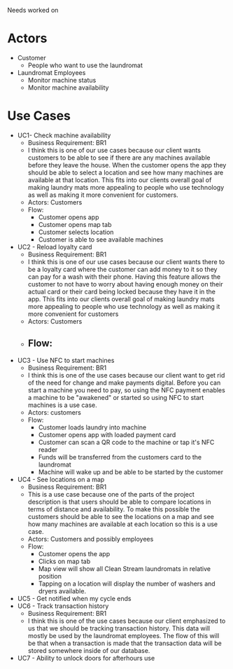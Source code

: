 Needs worked on
# Actors
- Customer
	- People who want to use the laundromat
- Laundromat Employees
	- Monitor machine status
	- Monitor machine availability 
# Use Cases 
- UC1- Check machine availability
  - Business Requirement: BR1
  - I think this is one of our use cases because our client wants customers to be able to see if there are any machines available before they leave the house. When the customer opens the app they should be able to select a location and see how many machines are available at that location. This fits into our clients overall goal of making laundry mats more appealing to people who use technology as well as making it more convenient for customers.
  - Actors: Customers
  - Flow:
	  - Customer opens app
	  - Customer opens map tab
	  - Customer selects location
	  - Customer is able to see available machines 
- UC2 - Reload loyalty card
  - Business Requirement: BR1
  - I think this is one of our use cases because our client wants there to be a loyalty card where the customer can add money to it so they can pay for a wash with their phone. Having this feature allows the customer to not have to worry about having enough money on their actual card or their card being locked because they have it in the app. This fits into our clients overall goal of making laundry mats more appealing to people who use technology as well as making it more convenient for customers
  - Actors: Customers
  - Flow:
	  - 
- UC3 - Use NFC to start machines
  - Business Requirement: BR1
  - I think this is one of the use cases because our client want to get rid of the need for change and make payments digital. Before you can start a machine you need to pay, so using the NFC payment enables a machine to be "awakened" or started so using NFC to start machines is a use case.
  - Actors: customers
  - Flow:
    - Customer loads laundry into machine
    - Customer opens app with loaded payment card
    - Customer can scan a QR code to the machine or tap it's NFC reader
    - Funds will be transferred from the customers card to the laundromat
    - Machine will wake up and be able to be started by the customer
- UC4 - See locations on a map
  - Business Requirement: BR1
  - This is a use case because one of the parts of the project description is that users should be able to compare locations in terms of distance and availability. To make this possible the customers should be able to see the locations on a map and see how many machines are available at each location so this is a use case.
  - Actors: Customers and possibly employees
  - Flow:
    - Customer opens the app
    - Clicks on map tab
    - Map view will show all Clean Stream laundromats in relative position
    - Tapping on a location will display the number of washers and dryers available.
- UC5 - Get notified when my cycle ends
- UC6 - Track transaction history
  - Business Requirement: BR1
  - I think this is one of the use cases because our client emphasized to us that we should be tracking transaction history.
    This data will mostly be used by the laundromat employees. The flow of this will be that when a transaction is made that
    the transaction data will be stored somewhere inside of our database. 
- UC7 - Ability to unlock doors for afterhours use
